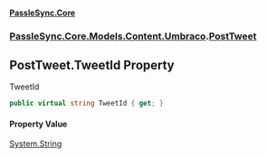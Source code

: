 #### [PassleSync.Core](index.md 'index')
### [PassleSync.Core.Models.Content.Umbraco](PassleSync.Core.Models.Content.Umbraco.md 'PassleSync.Core.Models.Content.Umbraco').[PostTweet](PassleSync.Core.Models.Content.Umbraco.PostTweet.md 'PassleSync.Core.Models.Content.Umbraco.PostTweet')

## PostTweet.TweetId Property

TweetId

```csharp
public virtual string TweetId { get; }
```

#### Property Value
[System.String](https://docs.microsoft.com/en-us/dotnet/api/System.String 'System.String')